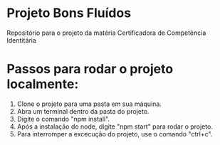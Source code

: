 # Projeto Bons Fluídos
Repositório para o projeto da matéria Certificadora de Competência Identitária

# Passos para rodar o projeto localmente:
1. Clone o projeto para uma pasta em sua máquina.
2. Abra um terminal dentro da pasta do projeto.
3. Digite o comando "npm install".
4. Após a instalação do node, digite "npm start" para rodar o projeto.
5. Para interromper a excecução do projeto, use o comando "ctrl+c".
   
